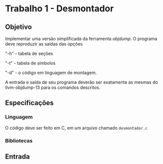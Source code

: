 # Trabalho 1 - Desmontador 

## Objetivo 

Implementar uma versão simplificada da ferramenta *objdump*. O programa deve reproduzir as saídas das opções 

"-h" - tabela de seções 

"-t" - tabela de símbolos 

"-d" - o código em linguagem de montagem. 

 A entrada e saída de seu programa deverão ser exatamente as mesmas do llvm-objdump-13 para os comandos descritos. 

 ## Especificações

 ### Linguagem 
O código deve ser feito em C, em um arquivo chamado ```desmontador.c```

 ### Bibliotecas

 ## Entrada 

